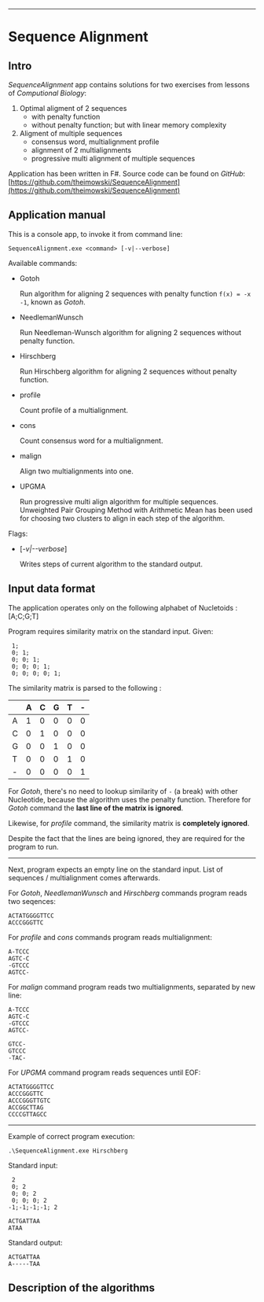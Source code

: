 
***

Sequence Alignment
==================

Intro
-----
*SequenceAlignment* app contains solutions for two exercises from lessons of *Computional Biology*:

1. Optimal aligment of 2 sequences 
	* with penalty function 
	* without penalty function; but with linear memory complexity
2. Aligment of multiple sequences
	* consensus word, multialignment profile
	* alignment of 2 multialignments
	* progressive multi alignment of multiple sequences

Application has been written in F#. Source code can be found on *GitHub*: [https://github.com/theimowski/SequenceAlignment](https://github.com/theimowski/SequenceAlignment)

Application manual
------------------
This is a console app, to invoke it from command line:

	SequenceAlignment.exe <command> [-v|--verbose]

Available commands: 

* Gotoh

	Run algorithm for aligning 2 sequences with penalty function ``f(x) = -x -1``, known as *Gotoh*.

* NeedlemanWunsch

	Run Needleman-Wunsch algorithm for aligning 2 sequences without penalty function.

* Hirschberg

	Run Hirschberg algorithm for aligning 2 sequences without penalty function.

* profile

	Count profile of a multialignment.

* cons 

	Count consensus word for a multialignment.

* malign 

	Align two multialignments into one.

* UPGMA

	Run progressive multi align algorithm for multiple sequences.
	Unweighted Pair Grouping Method with Arithmetic Mean has been used for choosing two clusters to align in each step of the algorithm.

Flags:

* [*-v|--verbose*]
	
	Writes steps of current algorithm to the standard output.

Input data format
-----------------

The application operates only on the following alphabet of Nucletoids : [A;C;G;T]

Program requires similarity matrix on the standard input. Given:

	 1;
	 0; 1;
	 0; 0; 1;
	 0; 0; 0; 1;
	 0; 0; 0; 0; 1;

The similarity matrix is parsed to the following :

| 	| A | C | G | T | - |
| - | - | - | - | - | - |
| A | 1 | 0 | 0 | 0 | 0 |
| C | 0 | 1 | 0 | 0 | 0 |
| G | 0 | 0 | 1 | 0 | 0 |
| T | 0 | 0 | 0 | 1 | 0 |
| - | 0 | 0 | 0 | 0 | 1 |

For *Gotoh*, there's no need to lookup similarity of ``-`` (a break) with other Nucleotide, because the algorithm uses the penalty function. Therefore for *Gotoh* command the **last line of the matrix is ignored**.

Likewise, for *profile* command, the similarity matrix is **completely ignored**.

Despite the fact that the lines are being ignored, they are required for the program to run.

--- 

Next, program expects an empty line on the standard input.
List of sequences / multialignment comes afterwards.

For *Gotoh*, *NeedlemanWunsch* and *Hirschberg* commands program reads two seqences:

	ACTATGGGGTTCC
	ACCCGGGTTC

For *profile* and *cons* commands program reads multialignment:

	A-TCCC
	AGTC-C
	-GTCCC
	AGTCC-

For *malign* command program reads two multialignments, separated by new line: 

	A-TCCC
	AGTC-C
	-GTCCC
	AGTCC-

	GTCC-
	GTCCC
	-TAC-

For *UPGMA* command program reads sequences until EOF:

	ACTATGGGGTTCC
	ACCCGGGTTC
	ACCCGGGTTGTC
	ACCGGCTTAG
	CCCCGTTAGCC

---

Example of correct program execution:

	.\SequenceAlignment.exe Hirschberg

Standard input:

	 2
	 0; 2
	 0; 0; 2
	 0; 0; 0; 2
	-1;-1;-1;-1; 2

	ACTGATTAA
	ATAA

Standard output:

	ACTGATTAA
	A-----TAA

Description of the algorithms
-----------------------------